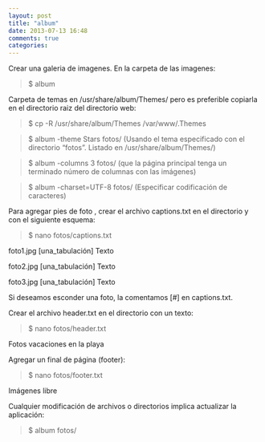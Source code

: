 ```yaml
---
layout: post
title: "album"
date: 2013-07-13 16:48
comments: true
categories: 
---
```

Crear una galeria de imagenes. En la carpeta de las imagenes:

>$ album

Carpeta de temas en /usr/share/album/Themes/ pero es preferible copiarla en el directorio raiz del directorio web: 

>$ cp -R /usr/share/album/Themes /var/www/.Themes

>$ album -theme Stars fotos/ (Usando el tema especificado con el directorio “fotos”. Listado en /usr/share/album/Themes/)

>$ album -columns 3 fotos/ (que la página principal tenga un terminado número de columnas con las imágenes)

>$ album -charset=UTF-8 fotos/ (Especificar codificación de caracteres)

Para agregar pies de foto , crear el archivo captions.txt en el directorio y con el siguiente esquema: 

>$ nano fotos/captions.txt

foto1.jpg [una_tabulación] Texto 

foto2.jpg [una_tabulación] Texto 

foto3.jpg [una_tabulación] Texto

Si deseamos esconder una foto, la comentamos [#] en captions.txt.

Crear el archivo header.txt en el directorio con un texto: 

>$ nano fotos/header.txt 

Fotos vacaciones en la playa

Agregar un final de página (footer): 

>$ nano fotos/footer.txt 

Imágenes libre

Cualquier modificación de archivos o directorios implica actualizar la aplicación: 

>$ album fotos/

